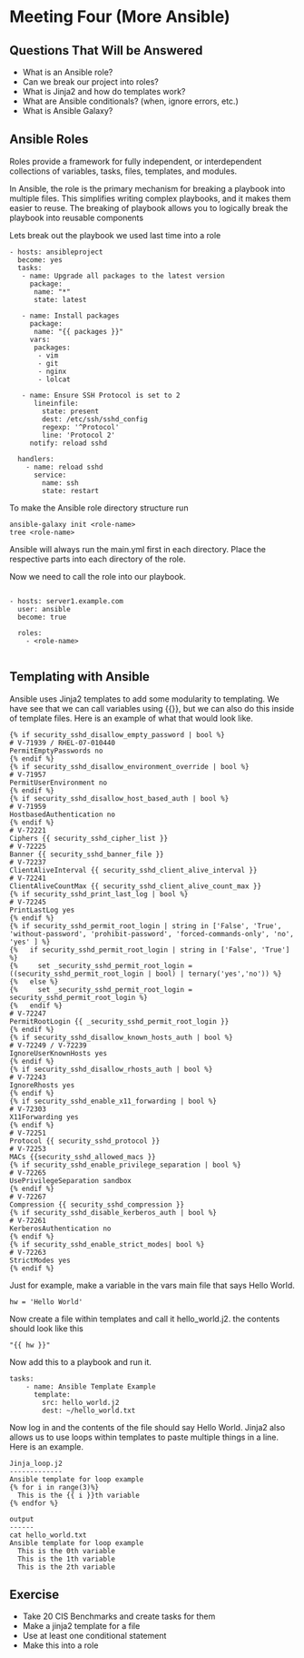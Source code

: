 # Meeting Four (More Ansible)

## Questions That Will be Answered
* What is an Ansible role?
* Can we break our project into roles?
* What is Jinja2 and how do templates work? 
* What are Ansible conditionals? (when, ignore errors, etc.)
* What is Ansible Galaxy?

## Ansible Roles

Roles provide a framework for fully independent, or interdependent collections of variables, tasks, files, templates, and modules.

In Ansible, the role is the primary mechanism for breaking a playbook into multiple files. This simplifies writing complex playbooks, and it makes them easier to reuse. The breaking of playbook allows you to logically break the playbook into reusable components

Lets break out the playbook we used last time into a role
```
- hosts: ansibleproject
  become: yes
  tasks:
   - name: Upgrade all packages to the latest version
     package:
      name: "*"
      state: latest

   - name: Install packages
     package:
      name: "{{ packages }}"
     vars:
      packages:
       - vim
       - git
       - nginx 
       - lolcat

   - name: Ensure SSH Protocol is set to 2
      lineinfile:
        state: present
        dest: /etc/ssh/sshd_config
        regexp: '^Protocol'
        line: 'Protocol 2'
     notify: reload sshd

  handlers:
    - name: reload sshd
      service:
        name: ssh
        state: restart

```

To make the Ansible role directory structure run

    ansible-galaxy init <role-name>
    tree <role-name>

Ansible will always run the main.yml first in each directory. Place the respective parts into each directory of the role. 

Now we need to call the role into our playbook. 

```

- hosts: server1.example.com
  user: ansible
  become: true

  roles:
    - <role-name>
      
```

## Templating with Ansible
Ansible uses Jinja2 templates to add some modularity to templating. We have see that we can call variables using {{}}, but we can also do this inside of template files. Here is an example of what that would look like.

```
{% if security_sshd_disallow_empty_password | bool %}
# V-71939 / RHEL-07-010440
PermitEmptyPasswords no
{% endif %}
{% if security_sshd_disallow_environment_override | bool %}
# V-71957
PermitUserEnvironment no
{% endif %}
{% if security_sshd_disallow_host_based_auth | bool %}
# V-71959
HostbasedAuthentication no
{% endif %}
# V-72221
Ciphers {{ security_sshd_cipher_list }}
# V-72225
Banner {{ security_sshd_banner_file }}
# V-72237
ClientAliveInterval {{ security_sshd_client_alive_interval }}
# V-72241
ClientAliveCountMax {{ security_sshd_client_alive_count_max }}
{% if security_sshd_print_last_log | bool %}
# V-72245
PrintLastLog yes
{% endif %}
{% if security_sshd_permit_root_login | string in ['False', 'True', 'without-password', 'prohibit-password', 'forced-commands-only', 'no', 'yes' ] %}
{%   if security_sshd_permit_root_login | string in ['False', 'True'] %}
{%     set _security_sshd_permit_root_login = ((security_sshd_permit_root_login | bool) | ternary('yes','no')) %}
{%   else %}
{%     set _security_sshd_permit_root_login = security_sshd_permit_root_login %}
{%   endif %}
# V-72247
PermitRootLogin {{ _security_sshd_permit_root_login }}
{% endif %}
{% if security_sshd_disallow_known_hosts_auth | bool %}
# V-72249 / V-72239
IgnoreUserKnownHosts yes
{% endif %}
{% if security_sshd_disallow_rhosts_auth | bool %}
# V-72243
IgnoreRhosts yes
{% endif %}
{% if security_sshd_enable_x11_forwarding | bool %}
# V-72303
X11Forwarding yes
{% endif %}
# V-72251
Protocol {{ security_sshd_protocol }}
# V-72253
MACs {{security_sshd_allowed_macs }}
{% if security_sshd_enable_privilege_separation | bool %}
# V-72265
UsePrivilegeSeparation sandbox
{% endif %}
# V-72267
Compression {{ security_sshd_compression }}
{% if security_sshd_disable_kerberos_auth | bool %}
# V-72261
KerberosAuthentication no
{% endif %}
{% if security_sshd_enable_strict_modes| bool %}
# V-72263
StrictModes yes
{% endif %}

```

Just for example, make a variable in the vars main file that says Hello World.

    hw = 'Hello World'

Now create a file within templates and call it hello_world.j2. the contents should look like this

    "{{ hw }}"

Now add this to a playbook and run it.
```
tasks:
    - name: Ansible Template Example
      template:
        src: hello_world.j2
        dest: ~/hello_world.txt
```

Now log in and the contents of the file should say Hello World. Jinja2 also allows us to use loops within templates to paste multiple things in a line. Here is an example.

```
Jinja_loop.j2
-------------
Ansible template for loop example
{% for i in range(3)%}
  This is the {{ i }}th variable
{% endfor %}

output
------
cat hello_world.txt
Ansible template for loop example
  This is the 0th variable
  This is the 1th variable
  This is the 2th variable
```

## Exercise
* Take 20 CIS Benchmarks and create tasks for them
* Make a jinja2 template for a file
* Use at least one conditional statement
* Make this into a role